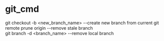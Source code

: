 # git_cmd

git checkout -b <new_branch_name>  --create new branch from current
git remote prune origin --remove stale branch  
git branch -d <branch_name> --remove local branch

